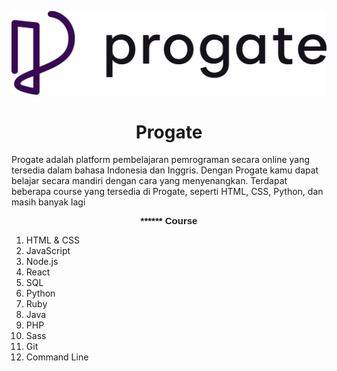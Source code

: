 <p align="center">
  <a href='https://progate.com/'><img src="README/progate.png"></a>
</p>

<h1 align="center">Progate</h1>

<p>Progate adalah platform pembelajaran pemrograman secara online yang tersedia dalam bahasa Indonesia dan Inggris. Dengan Progate kamu dapat belajar secara mandiri dengan cara yang menyenangkan. Terdapat beberapa course yang tersedia di Progate, seperti HTML, CSS, Python, dan masih banyak lagi</p>


<p style='margin-top:0cm;margin-right:0cm;margin-bottom:8.0pt;margin-left:0cm;line-height:107%;font-size:15px;font-family:"Calibri",sans-serif;text-align:center;'><strong>****** Course</strong></p>
<ul style="list-style-type: undefined;">
    <li>HTML &amp; CSS</li>
    <li>JavaScript</li>
    <li>Node.js</li>
    <li>React</li>
    <li>SQL</li>
    <li>Python</li>
    <li>Ruby</li>
    <li>Java</li>
    <li>PHP</li>
    <li>Sass</li>
    <li>Git&nbsp;</li>
    <li>Command Line</li>
</ul>
